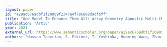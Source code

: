 ```yaml
---
layout: paper
id: "a29ac676adbf1f20909f2347e4f786868d9cfbff"
title: "One Model To Enhance Them All: Array Geometry Agnostic Multi-Channel Personalized Speech Enhancement"
publication: "ArXiv"
year: 2021
external_url: https://www.semanticscholar.org/paper/a29ac676adbf1f20909f2347e4f786868d9cfbff
authors: "Hassan Taherian, S. Eskimez, T. Yoshioka, Huaming Wang, Zhuo Chen, Xuedong Huang"
---
```


